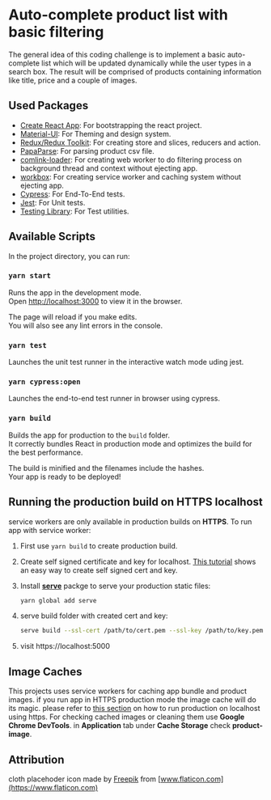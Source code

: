 # Auto-complete product list with basic filtering

The general idea of this coding challenge is to implement a basic auto-complete list which will be updated dynamically while the user types in a search box. The result will be comprised of products containing information like title, price and a couple of images.

## Used Packages

- [Create React App](create-react-app.dev): For bootstrapping the react project.
- [Material-UI](https://material-ui.com/): For Theming and design system.
- [Redux/Redux Toolkit](https://redux-toolkit.js.org/): For creating store and slices, reducers and action.
- [PapaParse](https://www.papaparse.com/): For parsing product csv file.
- [comlink-loader](https://github.com/GoogleChromeLabs/comlink-loader): For creating web worker to do filtering process on background thread and context without ejecting app.
- [workbox](https://developers.google.com/web/tools/workbox/): For creating service worker and caching system without ejecting app.
- [Cypress](https://www.cypress.io/): For End-To-End tests.
- [Jest](https://jestjs.io/): For Unit tests.
- [Testing Library](https://testing-library.com/): For Test utilities.

## Available Scripts

In the project directory, you can run:

### `yarn start`

Runs the app in the development mode.\
Open [http://localhost:3000](http://localhost:3000) to view it in the browser.

The page will reload if you make edits.\
You will also see any lint errors in the console.

### `yarn test`

Launches the unit test runner in the interactive watch mode uding jest.

### `yarn cypress:open`

Launches the end-to-end test runner in browser using cypress.

### `yarn build`

Builds the app for production to the `build` folder.\
It correctly bundles React in production mode and optimizes the build for the best performance.

The build is minified and the filenames include the hashes.\
Your app is ready to be deployed!

## Running the production build on HTTPS localhost

service workers are only available in production builds on **HTTPS**. To run app with service worker:

1. First use `yarn build` to create production build.
2. Create self signed certificate and key for localhost. [This tutorial](https://web.dev/how-to-use-local-https/) shows an easy way to create self signed cert and key.
3. Install **[serve](https://github.com/vercel/serve)** packge to serve your production static files:

   ```bash
   yarn global add serve
   ```

4. serve build folder with created cert and key:
   ```bash
   serve build --ssl-cert /path/to/cert.pem --ssl-key /path/to/key.pem
   ```
5. visit https://localhost:5000

## Image Caches

This projects uses service workers for caching app bundle and product images. if you run app in HTTPS production mode the image cache will do its magic. please refer to [this section](#running-the-production-build-on-https-localhost) on how to run production on localhost using https. For checking cached images or cleaning them use **Google Chrome DevTools**. in **Application** tab under **Cache Storage** check **product-image**.

## Attribution

cloth placehoder icon made by [Freepik](https://www.freepik.com) from [www.flaticon.com](https://www.flaticon.com)
